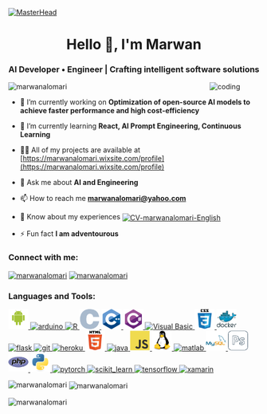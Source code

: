 [![MasterHead](https://camo.githubusercontent.com/b72696803f04e4805e92725d23371558b8a34f27a6e0019c0f471a9e3a097ef7/68747470733a2f2f6e69656c73656e69712e636f6d2f77702d636f6e74656e742f75706c6f6164732f73697465732f342f323032312f30322f646174612d736369656e63652d69636f6e2d616e696d6174696f6e2d62616e6e65722d636c6f636b776973652d342e6769663f773d31303234)](https://marwanalomari.io)
<h1 align="center">Hello 👋, I'm Marwan</h1>
<h3 align="center">AI Developer • Engineer | Crafting intelligent software solutions</h3>
<img align="right" alt="coding" width="100" src="https://images.emojiterra.com/google/noto-emoji/unicode-16.0/color/512px/1f468-1f4bb.png">

<p align="left"> <img src="https://komarev.com/ghpvc/?username=marwanalomari&label=Profile%20views&color=0e75b6&style=flat" alt="marwanalomari" /> </p>

- 🔭 I’m currently working on **Optimization of open-source AI models to achieve faster performance and high cost-efficiency**

- 🌱 I’m currently learning **React, AI Prompt Engineering, Continuous Learning**

- 👨‍💻 All of my projects are available at [https://marwanalomari.wixsite.com/profile](https://marwanalomari.wixsite.com/profile)

- 💬 Ask me about **AI and Engineering**

- 📫 How to reach me **marwanalomari@yahoo.com**

- 📄 Know about my experiences <a href="https://drive.google.com/file/d/1-FIxza_N13VGdcBOoEk416aznd--b16y/view?usp=sharing" target="blank"><img align="center" src="https://cdn-icons-png.flaticon.com/512/3846/3846862.png" alt="CV-marwanalomari-English" height="30" width="28" /></a>

- ⚡ Fun fact **I am adventourous**

<h3 align="left">Connect with me:</h3>
<p align="left">
<a href="https://linkedin.com/in/marwanalomari" target="blank"><img align="center" src="https://raw.githubusercontent.com/rahuldkjain/github-profile-readme-generator/master/src/images/icons/Social/linked-in-alt.svg" alt="marwanalomari" height="30" width="40" /></a>
<a href="https://kaggle.com/marwanalomari" target="blank"><img align="center" src="https://raw.githubusercontent.com/rahuldkjain/github-profile-readme-generator/master/src/images/icons/Social/kaggle.svg" alt="marwanalomari" height="30" width="40" /></a>
</p>

<h3 align="left">Languages and Tools:</h3>
<p align="left"> <a href="https://developer.android.com" target="_blank" rel="noreferrer"> <img src="https://raw.githubusercontent.com/devicons/devicon/master/icons/android/android-original-wordmark.svg" alt="android" width="40" height="40"/> </a> <a href="https://www.arduino.cc/" target="_blank" rel="noreferrer"> <img src="https://cdn.worldvectorlogo.com/logos/arduino-1.svg" alt="arduino" width="40" height="40"/> </a> <a href="https://www.r-project.org" target="_blank" rel="noreferrer"> <img src="https://basicsofwebdevelopment.wordpress.com/wp-content/uploads/2016/03/r-programming-language-logo-785x595.png?w=625&h=474" alt="R" width="40" height="40"/> </a> <a href="https://www.cprogramming.com/" target="_blank" rel="noreferrer"> <img src="https://raw.githubusercontent.com/devicons/devicon/master/icons/c/c-original.svg" alt="c" width="40" height="40"/> </a> <a href="https://www.w3schools.com/cpp/" target="_blank" rel="noreferrer"> <img src="https://raw.githubusercontent.com/devicons/devicon/master/icons/cplusplus/cplusplus-original.svg" alt="cplusplus" width="40" height="40"/> </a> <a href="https://www.w3schools.com/cs/" target="_blank" rel="noreferrer"> <img src="https://raw.githubusercontent.com/devicons/devicon/master/icons/csharp/csharp-original.svg" alt="csharp" width="40" height="40"/> </a> <a href="" target="_blank" rel="noreferrer"> <img src="https://w7.pngwing.com/pngs/386/344/png-transparent-microsoft-visual-basic-2005-visual-basic-net-microsoft-visual-studio-microsoft-purple-blue-text-thumbnail.png" alt="Visual Basic" width="50" height="60"/> </a> <a href="https://www.w3schools.com/css/" target="_blank" rel="noreferrer"> <img src="https://raw.githubusercontent.com/devicons/devicon/master/icons/css3/css3-original-wordmark.svg" alt="css3" width="40" height="40"/> </a> <a href="https://www.docker.com/" target="_blank" rel="noreferrer"> <img src="https://raw.githubusercontent.com/devicons/devicon/master/icons/docker/docker-original-wordmark.svg" alt="docker" width="40" height="40"/> </a> <a href="https://flask.palletsprojects.com/" target="_blank" rel="noreferrer"> <img src="https://icon.icepanel.io/Technology/png-shadow-512/Flask.png" alt="flask" width="40" height="40"/> </a> <a href="https://git-scm.com/" target="_blank" rel="noreferrer"> <img src="https://www.vectorlogo.zone/logos/git-scm/git-scm-icon.svg" alt="git" width="40" height="40"/> </a> <a href="https://heroku.com" target="_blank" rel="noreferrer"> <img src="https://www.vectorlogo.zone/logos/heroku/heroku-icon.svg" alt="heroku" width="40" height="40"/> </a> <a href="https://www.w3.org/html/" target="_blank" rel="noreferrer"> <img src="https://raw.githubusercontent.com/devicons/devicon/master/icons/html5/html5-original-wordmark.svg" alt="html5" width="40" height="40"/> </a> <a href="https://www.java.com" target="_blank" rel="noreferrer"> <img src="https://cdn.jsdelivr.net/gh/homarr-labs/dashboard-icons/svg/java.svg" alt="java" width="40" height="40"/> </a> <a href="https://developer.mozilla.org/en-US/docs/Web/JavaScript" target="_blank" rel="noreferrer"> <img src="https://raw.githubusercontent.com/devicons/devicon/master/icons/javascript/javascript-original.svg" alt="javascript" width="40" height="40"/> </a> <a href="https://www.linux.org/" target="_blank" rel="noreferrer"> <img src="https://raw.githubusercontent.com/devicons/devicon/master/icons/linux/linux-original.svg" alt="linux" width="40" height="40"/> </a> <a href="https://www.mathworks.com/" target="_blank" rel="noreferrer"> <img src="https://upload.wikimedia.org/wikipedia/commons/2/21/Matlab_Logo.png" alt="matlab" width="40" height="40"/> </a> <a href="https://www.mysql.com/" target="_blank" rel="noreferrer"> <img src="https://raw.githubusercontent.com/devicons/devicon/master/icons/mysql/mysql-original-wordmark.svg" alt="mysql" width="40" height="40"/> </a> <a href="https://www.photoshop.com/en" target="_blank" rel="noreferrer"> <img src="https://raw.githubusercontent.com/devicons/devicon/master/icons/photoshop/photoshop-line.svg" alt="photoshop" width="40" height="40"/> </a> <a href="https://www.php.net" target="_blank" rel="noreferrer"> <img src="https://raw.githubusercontent.com/devicons/devicon/master/icons/php/php-original.svg" alt="php" width="40" height="40"/> </a> <a href="https://www.python.org" target="_blank" rel="noreferrer"> <img src="https://raw.githubusercontent.com/devicons/devicon/master/icons/python/python-original.svg" alt="python" width="40" height="40"/> </a> <a href="https://pytorch.org/" target="_blank" rel="noreferrer"> <img src="https://www.vectorlogo.zone/logos/pytorch/pytorch-icon.svg" alt="pytorch" width="40" height="40"/> </a> <a href="https://scikit-learn.org/" target="_blank" rel="noreferrer"> <img src="https://upload.wikimedia.org/wikipedia/commons/0/05/Scikit_learn_logo_small.svg" alt="scikit_learn" width="40" height="40"/> </a> <a href="https://www.tensorflow.org" target="_blank" rel="noreferrer"> <img src="https://www.vectorlogo.zone/logos/tensorflow/tensorflow-icon.svg" alt="tensorflow" width="40" height="40"/> </a> <a href="https://dotnet.microsoft.com/apps/xamarin" target="_blank" rel="noreferrer"> <img src="https://raw.githubusercontent.com/detain/svg-logos/780f25886640cef088af994181646db2f6b1a3f8/svg/xamarin.svg" alt="xamarin" width="40" height="40"/> </a> </p>

<p><img align="left" src="https://github-readme-stats.vercel.app/api/top-langs?username=marwanalomari&show_icons=true&locale=en&layout=compact" alt="marwanalomari" /></p>

<p>&nbsp;<img align="center" src="https://github-readme-stats.vercel.app/api?username=marwanalomari&show_icons=true&locale=en" alt="marwanalomari" /></p>

<p><img align="center" src="https://github-readme-streak-stats.herokuapp.com/?user=marwanalomari&" alt="marwanalomari" /></p>
